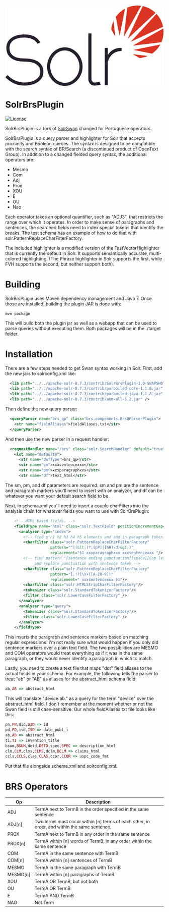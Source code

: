 ![SolrBrsPlugin Logo](assets/Apache_Solr_Logo.svg)

SolrBrsPlugin
========

[![License](https://img.shields.io/badge/License-Apache%202.0-blue.svg)](https://opensource.org/licenses/Apache-2.0)

SolrBrsPlugin is a fork of [SolrSwan](https://github.com/o19s/SolrSwan) changed for Portuguese operators.

SolrBrsPlugin is a query parser and highlighter for Solr that accepts proximity and Boolean queries. The syntax is designed to be compatible with the search syntax of BR/Search (a discontinued product of OpenText Group). In addition to a changed fielded query syntax, the additional operators are:

* Mesmo
* Com
* Adj
* Prox
* XOU
* E
* OU
* Nao

Each operator takes an optional quantifier, such as "ADJ3", that restricts the range over which it operates. In order to make sense of paragraphs and sentences, the searched fields need to index special tokens that identify the breaks. The test schema has an example of how to do that with solr.PatternReplaceCharFilterFactory.

The included highlighter is a modified version of the FastVectorHighlighter that is currently the default in Solr. It supports semantically accurate, multi-colored highlighting. (The Phrase highlighter in Solr supports the first, while FVH supports the second, but neither support both).

# Building
SolrBrsPlugin uses Maven dependency management and Java 7. Once those are installed, building the plugin JAR is done with:
```
mvn package
```
This will build both the plugin jar as well as a webapp that can be used to parse queries without executing them. Both packages will be in the ./target folder.

# Installation
There are a few steps needed to get Swan syntax working in Solr. First, add the new jars to solrconfig.xml like:
```xml
  <lib path="../../apache-solr-8.7.3/contrib/SolrBrsPlugin-1.0-SNAPSHOT.jar" />
  <lib path="../../apache-solr-8.7.3/contrib/parboiled-core-1.1.8.jar" />
  <lib path="../../apache-solr-8.7.3/contrib/parboiled-java-1.1.8.jar" />
  <lib path="../../apache-solr-8.7.3/contrib/asm-all-5.2.jar" />
```
Then define the new query parser:
```xml
  <queryParser name="brs_qp" class="brs.components.BrsQParserPlugin">
    <str name="fieldAliases">fieldAliases.txt</str>
  </queryParser>

```
And then use the new parser in a request handler:
```xml
  <requestHandler name="/brs" class="solr.SearchHandler" default="true">
    <lst name="defaults">
      <str name="defType">brs_qp</str>
      <str name="sm">xxxsentencexxx</str>
      <str name="pm">xxxparagraphxxx</str>
      <str name="df">text_html</str>
```

The sm, pm, and df parameters are required. sm and pm are the sentence and paragraph markers you'll need to insert with an analyzer, and df can be whatever you want your default search field to be.

Next, in schema.xml you'll need to insert a couple charFilters into the analysis chain for whatever fields you want to use with SolrBrsPlugin:
```xml
    <!-- HTML based fields. -->
    <fieldType name="html" class="solr.TextField" positionIncrementGap="100">
      <analyzer type="index">
        <!-- find p h1 h2 h3 h4 h5 elements and add in paragraph token -->
        <charFilter class="solr.PatternReplaceCharFilterFactory"
                    pattern="^|(&lt;(?:[pP]|[hH]\d)&gt;)"
                    replacement="$1 xxxparagraphxxx xxxsentencexxx "/>
        <!-- find pattern "[sentence ending punctuation][space][Cap letter or number]
             and replace punctuation with sentence token -->
        <charFilter class="solr.PatternReplaceCharFilterFactory"
                    pattern="[.!?]\s+([A-Z0-9])"
                    replacement=" xxxsentencexxx $1"/>
        <charFilter class="solr.HTMLStripCharFilterFactory"/>
        <tokenizer class="solr.StandardTokenizerFactory"/>
        <filter class="solr.LowerCaseFilterFactory" />
      </analyzer>
      <analyzer type="query">
        <tokenizer class="solr.StandardTokenizerFactory"/>
        <filter class="solr.LowerCaseFilterFactory" />
      </analyzer>
    </fieldType>
```
This inserts the paragraph and sentence markers based on matching regular expressions. I'm not really sure what would happen if you only did sentence markers over a plain text field. The two possibilities are MESMO and COM operators would treat everything as if it was in the same paragraph, or they would never identify a paragraph in which to match.

Lastly, you need to create a text file that maps "dot" field aliases to the actual fields in your schema. For example, the following tells the parser to treat "ab" or "AB" as aliases for the abstract_html schema field:
```ruby
ab,AB => abstract_html
```
This will translate "device.ab." as a query for the term "device" over the abstract_html field. I don't remember at the moment whether or not the Swan field is still case-sensitive. Our whole fieldAliases.txt file looks like this:
```ruby
pn,PN,did,DID => id
pd,PD,isd,ISD => date_publ_i
ab,AB => abstract_html
ti,TI => invention_title
bsum,BSUM,detd,DETD,spec,SPEC => description_html
clm,CLM,clms,CLMS,dclm,DCLM => claims_html
ccls,CCLS,clas,CLAS,ccor,CCOR => uspc_code_fmt
```
Put that file alongside schema.xml and solrconfig.xml.

# BRS Operators

Op | Description
---- | -----------
ADJ | TermA next to TermB in the order specified in the same sentence
ADJ[n] | Two terms must occur within [n] terms of each other, in order, and within the same sentence.
PROX | TermA next to TermB in any order in the same sentence
PROX[n] | TermA within [n] words of TermB, in any order within the same sentence
COM | TermA in the same sentence with TermB
COM[n] | TermA within [n] sentences of TermB
MESMO | TermA in the same paragraph with TermB
MESMO[n] | TermA within [n] paragraphs of TermB
XOU | TermA OR TermB, but not both
OU | TermA OR TermB
E | TermA AND TermB
NAO | Not Term
